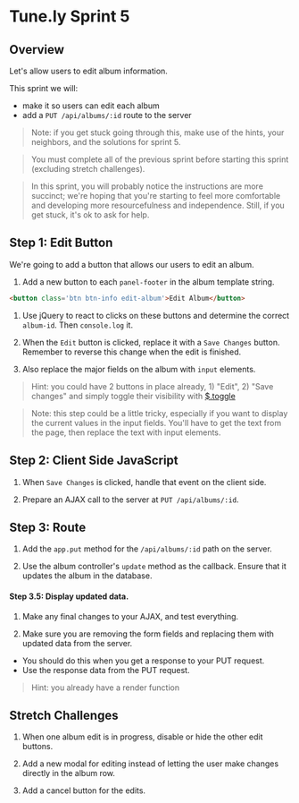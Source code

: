 # Tune.ly Sprint 5

## Overview

Let's allow users to edit album information.  

This sprint we will:

* make it so users can edit each album  
* add a `PUT /api/albums/:id` route to the server


> Note: if you get stuck going through this, make use of the hints, your neighbors, and the solutions for sprint 5.

> You must complete all of the previous sprint before starting this sprint (excluding stretch challenges).

> In this sprint, you will probably notice the instructions are more succinct; we're hoping that you're starting to feel more comfortable and developing more resourcefulness and independence.  Still, if you get stuck, it's ok to ask for help.

## Step 1: Edit Button

We're going to add a button that allows our users to edit an album.

1. Add a new button to each `panel-footer` in the album template string.

  ```html
  <button class='btn btn-info edit-album'>Edit Album</button>
  ```

1. Use jQuery to react to clicks on these buttons and determine the correct `album-id`.  Then `console.log` it.

1. When the `Edit` button is clicked, replace it with a `Save Changes` button. Remember to reverse this change when the edit is finished.

1. Also replace the major fields on the album with `input` elements.


> Hint: you could have 2 buttons in place already, 1) "Edit", 2) "Save changes" and simply toggle their visibility with [$.toggle](http://api.jquery.com/toggle/)

> Note: this step could be a little tricky, especially if you want to display the current values in the input fields.  You'll have to get the text from the page, then replace the text with input elements.  


## Step 2: Client Side JavaScript

1. When `Save Changes` is clicked, handle that event on the client side.

1. Prepare an AJAX call to the server at `PUT /api/albums/:id`.


## Step 3: Route

1. Add the `app.put` method for the `/api/albums/:id` path on the server.  

1. Use the album controller's `update` method as the callback. Ensure that it updates the album in the database.

#### Step 3.5: Display updated data.


1. Make any final changes to your AJAX, and test everything.

1. Make sure you are removing the form fields and replacing them with updated data from the server.
  * You should do this when you get a response to your PUT request.
  * Use the response data from the PUT request.

> Hint: you already have a render function



## Stretch Challenges

1. When one album edit is in progress, disable or hide the other edit buttons.

1. Add a new modal for editing instead of letting the user make changes directly in the album row.

1. Add a cancel button for the edits.

